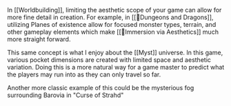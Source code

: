 In [[Worldbuilding]], limiting the aesthetic scope of your game can allow for more fine detail in creation. For example, in [[🌳Dungeons and Dragons]], utilizing Planes of existence allow for focused monster types, terrain, and other gameplay elements which make [[🌱Immersion via Aesthetics]] much more straight forward. 

This same concept is what I enjoy about the [[Myst]] universe. In this game, various pocket dimensions are created with limited space and aesthetic variation. Doing this is a more natural way for a game master to predict what the players may run into as they can only travel so far. 

Another more classic example of this could be the mysterious fog surrounding Barovia in "Curse of Strahd"